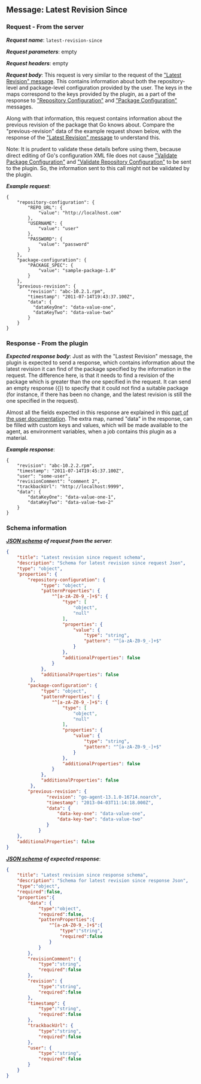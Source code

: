 ## Message: Latest Revision Since
 
### Request - From the server

***Request name***: ```latest-revision-since```

***Request parameters***: empty

***Request headers***: empty

***Request body***: This request is very similar to the request of the ["Latest Revision" message](latest_revision.md). This contains information about both the repository-level and package-level configuration provided by the user. The keys in the maps correspond to the keys provided by the plugin, as a part of the response to ["Repository Configuration"](repository_configuration.md) and ["Package Configuration"](package_configuration.md) messages.

Along with that information, this request contains information about the previous revision of the package that Go knows about. Compare the "previous-revision" data of the example request shown below, with the response of the ["Latest Revision" message](latest_revision.md#response---from-the-plugin) to understand this.

Note: It is prudent to validate these details before using them, because direct editing of Go's configuration XML file does not cause ["Validate Package Configuration"](validate_package_configuration.md) and ["Validate Repository Configuration"](validate_repository_configuration.md) to be sent to the plugin. So, the information sent to this call might not be validated by the plugin.

***Example request***:
```{json}
{
    "repository-configuration": {
        "REPO_URL": {
            "value": "http://localhost.com"
        },
        "USERNAME": {
            "value": "user"
        },
        "PASSWORD": {
            "value": "password"
        }
    },
    "package-configuration": {
        "PACKAGE_SPEC": {
            "value": "sample-package-1.0"
        }
    },
    "previous-revision": {
        "revision": "abc-10.2.1.rpm",
        "timestamp": "2011-07-14T19:43:37.100Z",
        "data": {
          "dataKeyOne": "data-value-one",
          "dataKeyTwo": "data-value-two"
        }
    }
}
```

### Response - From the plugin

***Expected response body***: Just as with the "Lastest Revision" message, the plugin is expected to send a response, which contains information about the latest revision it can find of the package specified by the information in the request. The difference here, is that it needs to find a revision of the package which is greater than the one specified in the request. It can send an empty response ({}) to specify that it could not find a suitable package (for instance, if there has been no change, and the latest revision is still the one specified in the request).

Almost all the fields expected in this response are explained in this [part of the user documentation](https://docs.gocd.io/current/extension_points/package_repository_extension.html#package-information-display). The extra map, named "data" in the response, can be filled with custom keys and values, which will be made available to the agent, as environment variables, when a job contains this plugin as a material.

***Example response***:
```{json}
{
    "revision": "abc-10.2.2.rpm",
    "timestamp": "2011-07-14T19:45:37.100Z",
    "user": "some-user",
    "revisionComment": "comment 2",
    "trackbackUrl": "http://localhost:9999",
    "data": {
        "dataKeyOne": "data-value-one-1",
        "dataKeyTwo": "data-value-two-2"
    }
}
```

### Schema information

***[JSON schema](http://json-schema.org) of request from the server***:
```json
{
    "title": "Latest revision since request schema",
    "description": "Schema for latest revision since request Json",
    "type": "object",
    "properties": {
        "repository-configuration": {
             "type": "object",
             "patternProperties": {
                 "^[a-zA-Z0-9_-]+$": {
                     "type": [
                         "object",
                         "null"
                     ],
                     "properties": {
                         "value": {
                             "type": "string",
                             "pattern": "^[a-zA-Z0-9_-]+$"
                         }
                     },
                     "additionalProperties": false
                 }
             },
             "additionalProperties": false
         },
        "package-configuration": {
             "type": "object",
             "patternProperties": {
                 "^[a-zA-Z0-9_-]+$": {
                     "type": [
                         "object",
                         "null"
                     ],
                     "properties": {
                         "value": {
                             "type": "string",
                             "pattern": "^[a-zA-Z0-9_-]+$"
                         }
                     },
                     "additionalProperties": false
                 }
             },
             "additionalProperties": false
         },
        "previous-revision": {
               "revision": "go-agent-13.1.0-16714.noarch",
               "timestamp": "2013-04-03T11:14:18.000Z",
               "data": {
                   "data-key-one": "data-value-one",
                   "data-key-two": "data-value-two"
               }
            }
    },
    "additionalProperties": false
}
```

***[JSON schema](http://json-schema.org) of expected response***:
```json
{
    "title": "Latest revision since response schema",
    "description": "Schema for latest revision since response Json",
    "type":"object",
    "required":false,
    "properties":{
        "data": {
            "type":"object",
            "required":false,
            "patternProperties":{
                "^[a-zA-Z0-9_-]+$":{
                    "type":"string",
                    "required":false
                }
            }
        },
        "revisionComment": {
            "type":"string",
            "required":false
        },
        "revision": {
            "type":"string",
            "required":false
        },
        "timestamp": {
            "type":"string",
            "required":false
        },
        "trackbackUrl": {
            "type":"string",
            "required":false
        },
        "user": {
            "type":"string",
            "required":false
        }
    }
}
```
